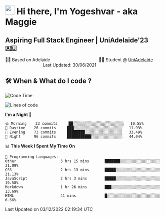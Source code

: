 <h1><img src="https://emojis.slackmojis.com/emojis/images/1531849430/4246/blob-sunglasses.gif?1531849430" width="30"/> Hi there, I'm Yogeshvar - aka Maggie</h1>

## Aspiring Full Stack Engineer | UniAdelaide'23 🇦🇺  
🏂🏻  Based on Adelaide &nbsp;&nbsp;&nbsp;&nbsp;&nbsp;&nbsp;&nbsp;&nbsp;&nbsp;&nbsp;&nbsp;&nbsp;&nbsp;&nbsp;&nbsp;&nbsp;&nbsp;&nbsp;&nbsp;&nbsp;&nbsp;&nbsp;&nbsp;&nbsp;&nbsp;&nbsp;&nbsp;&nbsp;&nbsp;&nbsp;&nbsp;&nbsp;&nbsp;&nbsp;&nbsp;&nbsp;&nbsp;&nbsp;&nbsp;👨‍💻 Student @ [UniAdelaide](https://www.adelaide.edu.au)   &nbsp;&nbsp;&nbsp;&nbsp;&nbsp;&nbsp;&nbsp;&nbsp;&nbsp;&nbsp;&nbsp;&nbsp;&nbsp;&nbsp;&nbsp;&nbsp;&nbsp;&nbsp;&nbsp;&nbsp;&nbsp;&nbsp;&nbsp;&nbsp;&nbsp;&nbsp;&nbsp;&nbsp;&nbsp;&nbsp;&nbsp;Last Updated: 30/06/2021

## 🛠 When & What do I code ?  

<!--START_SECTION:waka-->
![Code Time](http://img.shields.io/badge/Code%20Time-1%2C854%20hrs%209%20mins-blue)

![Lines of code](https://img.shields.io/badge/From%20Hello%20World%20I%27ve%20Written-2%20Million%20lines%20of%20code-blue)

**I'm a Night 🦉** 

```text
🌞 Morning    23 commits     ██░░░░░░░░░░░░░░░░░░░░░░░   10.55% 
🌆 Daytime    26 commits     ███░░░░░░░░░░░░░░░░░░░░░░   11.93% 
🌃 Evening    73 commits     ████████░░░░░░░░░░░░░░░░░   33.49% 
🌙 Night      96 commits     ███████████░░░░░░░░░░░░░░   44.04%

```


📊 **This Week I Spent My Time On** 

```text
💬 Programming Languages: 
Other                    3 hrs 15 mins       ███████░░░░░░░░░░░░░░░░░░   31.09% 
CSS                      2 hrs 13 mins       █████░░░░░░░░░░░░░░░░░░░░   21.13% 
JavaScript               2 hrs 3 mins        █████░░░░░░░░░░░░░░░░░░░░   19.58% 
Markdown                 1 hr 26 mins        ███░░░░░░░░░░░░░░░░░░░░░░   13.69% 
HTML                     41 mins             █░░░░░░░░░░░░░░░░░░░░░░░░   6.66%

```


 Last Updated on 03/12/2022 02:19:34 UTC
<!--END_SECTION:waka-->
